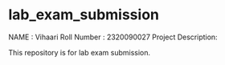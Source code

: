 # lab_exam_submission
NAME : Vihaari
Roll Number : 2320090027
Project Description:

This repository is for lab exam submission.
